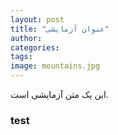 ```yaml
---
layout: post
title: "عنوان آزمایشی"
author: 
categories: 
tags: 
image: mountains.jpg
---
```


این یک متن آزمایشی است.

<h3 class="e-text">test</h3>